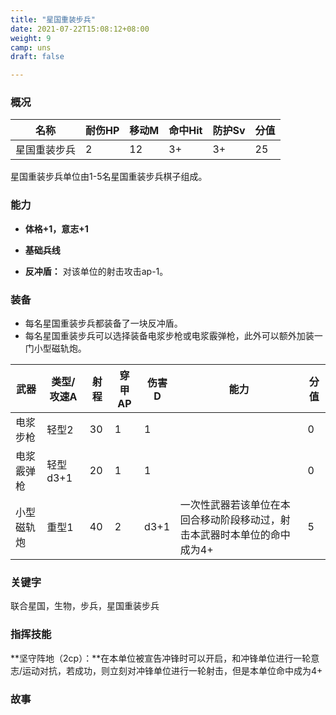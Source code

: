 ```yaml
---
title: "星国重装步兵"
date: 2021-07-22T15:08:12+08:00
weight: 9
camp: uns
draft: false

---
```


### 概况

| 名称         | 耐伤HP | 移动M | 命中Hit | 防护Sv | 分值 |
| ------------ | ------ | ----- | ------- | ------ | ---- |
| 星国重装步兵 | 2      | 12    | 3+      | 3+     | 25   |

星国重装步兵单位由1-5名星国重装步兵棋子组成。

### 能力

- **体格+1，意志+1**

- **基础兵线**

- **反冲盾：** 对该单位的射击攻击ap-1。

### 装备

- 每名星国重装步兵都装备了一块反冲盾。
- 每名星国重装步兵可以选择装备电浆步枪或电浆霰弹枪，此外可以额外加装一门小型磁轨炮。

| 武器       | 类型/攻速A | 射程 | 穿甲AP | 伤害D | 能力                                                         | 分值 |
| ---------- | ---------- | ---- | ------ | ----- | ------------------------------------------------------------ | ---- |
| 电浆步枪   | 轻型2      | 30   | 1      | 1     |                                                              | 0    |
| 电浆霰弹枪 | 轻型d3+1   | 20   | 1      | 1     |                                                              | 0    |
| 小型磁轨炮 | 重型1      | 40   | 2      | d3+1  | 一次性武器若该单位在本回合移动阶段移动过，射击本武器时本单位的命中成为4+ | 5    |

### **关键字**

联合星国，生物，步兵，星国重装步兵

### 指挥技能

**坚守阵地（2cp）：**在本单位被宣告冲锋时可以开启，和冲锋单位进行一轮意志/运动对抗，若成功，则立刻对冲锋单位进行一轮射击，但是本单位命中成为4+

### 故事



